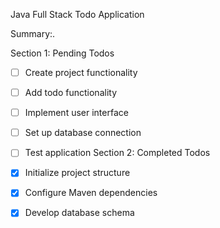  Java Full Stack Todo Application

Summary:.

Section 1: Pending Todos
- [ ] Create project functionality
- [ ] Add todo functionality
- [ ] Implement user interface
- [ ] Set up database connection
- [ ] Test application
 Section 2: Completed Todos
- [x] Initialize project structure
- [x] Configure Maven dependencies
- [x] Develop database schema


